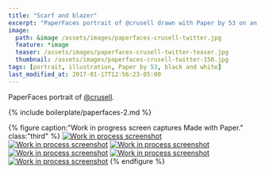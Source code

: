 ```yaml
---
title: "Scarf and blazer"
excerpt: "PaperFaces portrait of @crusell drawn with Paper by 53 on an iPad."
image: 
  path: &image /assets/images/paperfaces-crusell-twitter.jpg 
  feature: *image
  teaser: /assets/images/paperfaces-crusell-twitter-teaser.jpg
  thumbnail: /assets/images/paperfaces-crusell-twitter-150.jpg
tags: [portrait, illustration, Paper by 53, black and white]
last_modified_at: 2017-01-17T12:56:23-05:00
---
```


PaperFaces portrait of [@crusell](https://twitter.com/crusell).

{% include boilerplate/paperfaces-2.md %}

{% figure caption:"Work in progress screen captures Made with Paper." class:"third" %}
[![Work in process screenshot](/assets/images/paperfaces-crusell-process-1-600.jpg)](/assets/images/paperfaces-crusell-process-1-lg.jpg) [![Work in process screenshot](/assets/images/paperfaces-crusell-process-2-600.jpg)](/assets/images/paperfaces-crusell-process-2-lg.jpg) [![Work in process screenshot](/assets/images/paperfaces-crusell-process-3-600.jpg)](/assets/images/paperfaces-crusell-process-3-lg.jpg) [![Work in process screenshot](/assets/images/paperfaces-crusell-process-4-600.jpg)](/assets/images/paperfaces-crusell-process-4-lg.jpg) [![Work in process screenshot](/assets/images/paperfaces-crusell-process-5-600.jpg)](/assets/images/paperfaces-crusell-process-5-lg.jpg) [![Work in process screenshot](/assets/images/paperfaces-crusell-process-6-600.jpg)](/assets/images/paperfaces-crusell-process-6-lg.jpg)
{% endfigure %}
